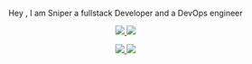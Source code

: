 <p align="center">Hey , I am Sniper a fullstack Developer and a DevOps engineer <p/>
<p align="center">
  <a href="https://skillicons.dev">
    <img src="https://skillicons.dev/icons?i=js,html,css,java,docker,jquery, " />
    <img src="https://skillicons.dev/icons?i=aws,github,gitlab,idea,springboot," />  
  </a>
</p>

<p align="center">
  <a href="https://skillicons.dev">
    <img src="https://skillicons.dev/icons?i=kubernetes,linux,maven,mysql,ts,cpp," />
    <img src="https://skillicons.dev/icons?i=vscode,jenkins,git,angular," />
    
  </a>
</p>

